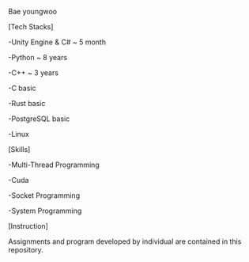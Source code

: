 Bae youngwoo

[Tech Stacks]

-Unity Engine & C# ~ 5 month

-Python ~ 8 years

-C++ ~ 3 years

-C basic

-Rust basic

-PostgreSQL basic

-Linux




[Skills]

-Multi-Thread Programming

-Cuda

-Socket Programming

-System Programming

[Instruction]

Assignments and program developed by individual are contained in this repository.
